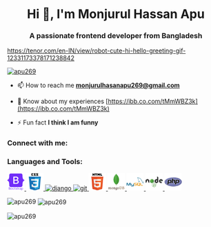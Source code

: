 <h1 align="center">Hi 👋, I'm Monjurul Hassan Apu</h1>
<h3 align="center">A passionate frontend developer from Bangladesh</h3>

<https://tenor.com/en-IN/view/robot-cute-hi-hello-greeting-gif-12331173378171238842>

<p align="left"> <a href="https://github.com/ryo-ma/github-profile-trophy"><img src="https://github-profile-trophy.vercel.app/?username=apu269" alt="apu269" /></a> </p>

- 📫 How to reach me **monjurulhasanapu269@gmail.com**

- 📄 Know about my experiences [https://ibb.co.com/tMmWBZ3k](https://ibb.co.com/tMmWBZ3k)

- ⚡ Fun fact **I think I am funny**

<h3 align="left">Connect with me:</h3>
<p align="left">
</p>

<h3 align="left">Languages and Tools:</h3>
<p align="left"> <a href="https://getbootstrap.com" target="_blank" rel="noreferrer"> <img src="https://raw.githubusercontent.com/devicons/devicon/master/icons/bootstrap/bootstrap-plain-wordmark.svg" alt="bootstrap" width="40" height="40"/> </a> <a href="https://www.w3schools.com/css/" target="_blank" rel="noreferrer"> <img src="https://raw.githubusercontent.com/devicons/devicon/master/icons/css3/css3-original-wordmark.svg" alt="css3" width="40" height="40"/> </a> <a href="https://www.djangoproject.com/" target="_blank" rel="noreferrer"> <img src="https://cdn.worldvectorlogo.com/logos/django.svg" alt="django" width="40" height="40"/> </a> <a href="https://git-scm.com/" target="_blank" rel="noreferrer"> <img src="https://www.vectorlogo.zone/logos/git-scm/git-scm-icon.svg" alt="git" width="40" height="40"/> </a> <a href="https://www.w3.org/html/" target="_blank" rel="noreferrer"> <img src="https://raw.githubusercontent.com/devicons/devicon/master/icons/html5/html5-original-wordmark.svg" alt="html5" width="40" height="40"/> </a> <a href="https://www.mongodb.com/" target="_blank" rel="noreferrer"> <img src="https://raw.githubusercontent.com/devicons/devicon/master/icons/mongodb/mongodb-original-wordmark.svg" alt="mongodb" width="40" height="40"/> </a> <a href="https://www.mysql.com/" target="_blank" rel="noreferrer"> <img src="https://raw.githubusercontent.com/devicons/devicon/master/icons/mysql/mysql-original-wordmark.svg" alt="mysql" width="40" height="40"/> </a> <a href="https://nodejs.org" target="_blank" rel="noreferrer"> <img src="https://raw.githubusercontent.com/devicons/devicon/master/icons/nodejs/nodejs-original-wordmark.svg" alt="nodejs" width="40" height="40"/> </a> <a href="https://www.php.net" target="_blank" rel="noreferrer"> <img src="https://raw.githubusercontent.com/devicons/devicon/master/icons/php/php-original.svg" alt="php" width="40" height="40"/> </a> </p>

<p><img align="left" src="https://github-readme-stats.vercel.app/api/top-langs?username=apu269&show_icons=true&locale=en&layout=compact" alt="apu269" /></p>

<p>&nbsp;<img align="center" src="https://github-readme-stats.vercel.app/api?username=apu269&show_icons=true&locale=en" alt="apu269" /></p>

<p><img align="center" src="https://github-readme-streak-stats.herokuapp.com/?user=apu269&" alt="apu269" /></p>

